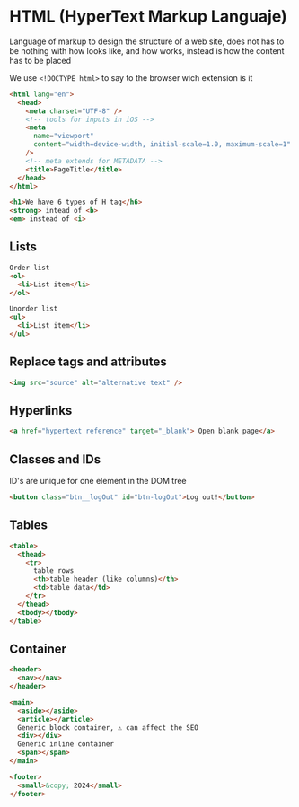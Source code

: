 # HTML (HyperText Markup Languaje)

Language of markup to design the structure of a web site, does not has to be nothing with how looks like, and how works, instead is how the content has to be placed

We use `<!DOCTYPE html>` to say to the browser wich extension is it

```html
<html lang="en">
  <head>
    <meta charset="UTF-8" />
    <!-- tools for inputs in iOS -->
    <meta
      name="viewport"
      content="width=device-width, initial-scale=1.0, maximum-scale=1"
    />
    <!-- meta extends for METADATA -->
    <title>PageTitle</title>
  </head>
</html>
```

```html
<h1>We have 6 types of H tag</h6>
<strong> intead of <b>
<em> instead of <i>
```

## Lists

```html
Order list
<ol>
  <li>List item</li>
</ol>

Unorder list
<ul>
  <li>List item</li>
</ul>
```

## Replace tags and attributes

```html
<img src="source" alt="alternative text" />
```

## Hyperlinks

```html
<a href="hypertext reference" target="_blank"> Open blank page</a>
```

## Classes and IDs

ID's are unique for one element in the DOM tree

```html
<button class="btn__logOut" id="btn-logOut">Log out!</button>
```

## Tables

```html
<table>
  <thead>
    <tr>
      table rows
      <th>table header (like columns)</th>
      <td>table data</td>
    </tr>
  </thead>
  <tbody></tbody>
</table>
```

## Container

```html
<header>
  <nav></nav>
</header>

<main>
  <aside></aside>
  <article></article>
  Generic block container, ⚠️ can affect the SEO
  <div></div>
  Generic inline container
  <span></span>
</main>

<footer>
  <small>&copy; 2024</small>
</footer>
```

